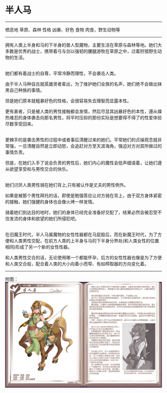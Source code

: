 # 半人马

  -------- ------------------
  栖息地   草原、森林
  性格     凶暴、好色
  食物     肉食，野生动物等
  -------- ------------------

拥有人类上半身和马的下半身的兽人型魔物，主要生活在草原与森林等地。她们大多数是优秀的战士，携带着弓与剑以强韧的腰腿游牧在草原之中，过着狩猎野生动物的生活。

<br>
她们都有着战士的自尊，平常冷静而理性，不会袭击人类。

由于半人马种自古就英雄贤者辈出，为了维护她们全族的名声，她们绝不会做出抹黑自己种族的事情。

但是她们原本就粗暴好色的性格，会很容易失去理智而显露本性。

更有甚者，只是被人类的男性接触都会发情，然后尽显其凶暴好色的本性，遵从燥热难忍的身体袭击向那名男性，将平时压抑的那份实际是想要得不得了的性爱体验尽数享受回来。

<br>
更棘手的是袭击男性的过程中或者事后清醒过来的她们。平常她们的贞操观念就非常强，一旦清醒自然是立即动怒，会追赶对方至天涯海角，强迫对方对其所做过的事情负责。

但是，在她们入手了说会负责的男性后，她们内心的魔性会低声细语着，让她们遵从欲望享受和与男性交合的快乐。

<br>
她们讨厌人类男性骑在她们背上,只有被认作是丈夫的男性例外。

如果是被那个男性拜托的话，即使是勉强答应让对方骑在背上，由于双方身体紧密的接触，她们强健的身体也会像火烤一样发情。

骑着她们到达目的地时，她们的身体已经完全准备好交配了，结果必然会被忍受不住发烫的身体和欲望的她们所侵犯吧。

<br>
在旧魔王时代，半人马属魔物的女性性器都在马屁股后，而在新魔王时代，为了方便和人类男性交配，在前方人类的上半身与马的下半身分界处(和人类女性的位置相同)形成了另一个新的女性性器。

和人类男性交合的话，无论使用哪一个都能怀孕，后方的女性性器也像是为了方便和人类交合般，配合着人类的大小向着小而窄、有如榨取器的方向变化着。

------------------------------------------------------------------------

附图： ![](img\魔物娘图鉴I\72-73半人马.jpg)
